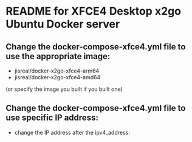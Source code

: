 # README for XFCE4 Desktop x2go Ubuntu Docker server

## Change the docker-compose-xfce4.yml file to use the appropriate image:

- jisreal/docker-x2go-xfce4-arm64
- jisreal/docker-x2go-xfce4-amd64

(or specify the image you built if you built one)

## Change the docker-compose-xfce4.yml file to use specific IP address:

- change the IP address after the ipv4_address:

